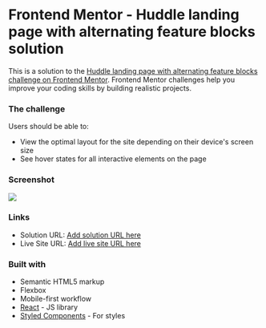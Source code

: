 # Frontend Mentor - Huddle landing page with alternating feature blocks solution

This is a solution to the [Huddle landing page with alternating feature blocks challenge on Frontend Mentor](https://www.frontendmentor.io/challenges/huddle-landing-page-with-alternating-feature-blocks-5ca5f5981e82137ec91a5100). Frontend Mentor challenges help you improve your coding skills by building realistic projects. 


### The challenge

Users should be able to:

- View the optimal layout for the site depending on their device's screen size
- See hover states for all interactive elements on the page

### Screenshot

![](./public/images/FireShot%20Capture%20001%20-%20React%20App%20-%20localhost.png)

### Links

- Solution URL: [Add solution URL here]()
- Live Site URL: [Add live site URL here](https://verakissyou17.github.io/Huddle-landing-page/)

### Built with

- Semantic HTML5 markup
- Flexbox
- Mobile-first workflow
- [React](https://reactjs.org/) - JS library
- [Styled Components](https://styled-components.com/) - For styles

